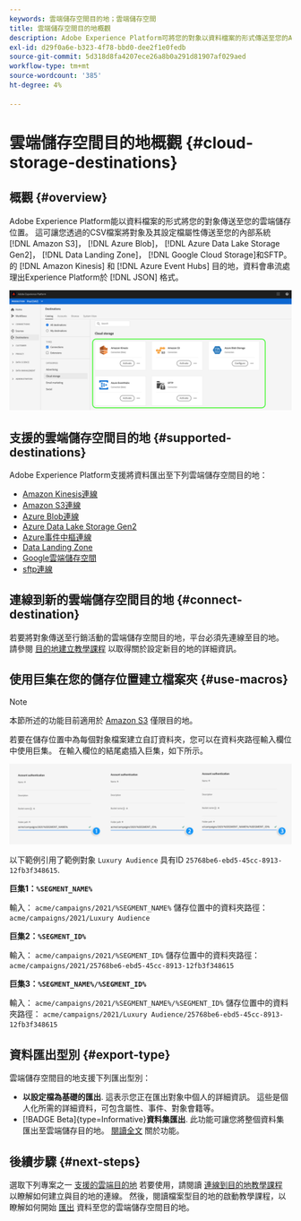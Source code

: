 ```yaml
---
keywords: 雲端儲存空間目的地；雲端儲存空間
title: 雲端儲存空間目的地概觀
description: Adobe Experience Platform可將您的對象以資料檔案的形式傳送至您的Amazon S3、AWS Kinesis、Azure事件中樞或SFTP雲端儲存位置。
exl-id: d29f0a6e-b323-4f78-bbd0-dee2f1e0fedb
source-git-commit: 5d318d8fa4207ece26a8b0a291d81907af029aed
workflow-type: tm+mt
source-wordcount: '385'
ht-degree: 4%

---
```


# 雲端儲存空間目的地概觀 {#cloud-storage-destinations}

## 概觀 {#overview}

Adobe Experience Platform能以資料檔案的形式將您的對象傳送至您的雲端儲存位置。 這可讓您透過的CSV檔案將對象及其設定檔屬性傳送至您的內部系統 [!DNL Amazon S3]， [!DNL Azure Blob]， [!DNL Azure Data Lake Storage Gen2]， [!DNL Data Landing Zone]， [!DNL Google Cloud Storage]和SFTP。 的 [!DNL Amazon Kinesis] 和 [!DNL Azure Event Hubs] 目的地，資料會串流處理出Experience Platform於 [!DNL JSON] 格式。

![Adobe雲端儲存空間目的地](../../assets/catalog/cloud-storage/cloud-storage-destinations.png)

## 支援的雲端儲存空間目的地 {#supported-destinations}

Adobe Experience Platform支援將資料匯出至下列雲端儲存空間目的地：

* [Amazon Kinesis連線](amazon-kinesis.md)
* [Amazon S3連線](amazon-s3.md)
* [Azure Blob連線](azure-blob.md)
* [Azure Data Lake Storage Gen2](adls-gen2.md)
* [Azure事件中樞連線](azure-event-hubs.md)
* [Data Landing Zone](data-landing-zone.md)
* [Google雲端儲存空間](google-cloud-storage.md)
* [sftp連線](sftp.md)

## 連線到新的雲端儲存空間目的地 {#connect-destination}

若要將對象傳送至行銷活動的雲端儲存空間目的地，平台必須先連線至目的地。 請參閱 [目的地建立教學課程](../../ui/connect-destination.md) 以取得關於設定新目的地的詳細資訊。


## 使用巨集在您的儲存位置建立檔案夾 {#use-macros}

>[!NOTE]
>
> 本節所述的功能目前適用於 [Amazon S3](amazon-s3.md) 僅限目的地。

若要在儲存位置中為每個對象檔案建立自訂資料夾，您可以在資料夾路徑輸入欄位中使用巨集。 在輸入欄位的結尾處插入巨集，如下所示。

![如何使用巨集在儲存空間中建立資料夾](../../assets/catalog/cloud-storage/workflow/macros-folder-path.png)

以下範例引用了範例對象 `Luxury Audience` 具有ID `25768be6-ebd5-45cc-8913-12fb3f348615`.

**巨集1：`%SEGMENT_NAME%`**

輸入： `acme/campaigns/2021/%SEGMENT_NAME%`
儲存位置中的資料夾路徑： `acme/campaigns/2021/Luxury Audience`

**巨集2：`%SEGMENT_ID%`**

輸入： `acme/campaigns/2021/%SEGMENT_ID%`
儲存位置中的資料夾路徑： `acme/campaigns/2021/25768be6-ebd5-45cc-8913-12fb3f348615`

**巨集3：`%SEGMENT_NAME%/%SEGMENT_ID%`**

輸入： `acme/campaigns/2021/%SEGMENT_NAME%/%SEGMENT_ID%`
儲存位置中的資料夾路徑： `acme/campaigns/2021/Luxury Audience/25768be6-ebd5-45cc-8913-12fb3f348615`

## 資料匯出型別 {#export-type}

雲端儲存空間目的地支援下列匯出型別：
* **以設定檔為基礎的匯出**. 這表示您正在匯出對象中個人的詳細資訊。 這些是個人化所需的詳細資料，可包含屬性、事件、對象會籍等。
* [!BADGE Beta]{type=Informative}**資料集匯出**. 此功能可讓您將整個資料集匯出至雲端儲存目的地。 [閱讀全文](/help/destinations/ui/export-datasets.md) 關於功能。

## 後續步驟 {#next-steps}

選取下列專案之一 [支援的雲端目的地](#supported-destinations) 若要使用，請閱讀 [連線到目的地教學課程](/help/destinations/ui/connect-destination.md) 以瞭解如何建立與目的地的連線。 然後，閱讀檔案型目的地的啟動教學課程，以瞭解如何開始 [匯出](/help/destinations/ui/activate-batch-profile-destinations.md) 資料至您的雲端儲存空間目的地。
